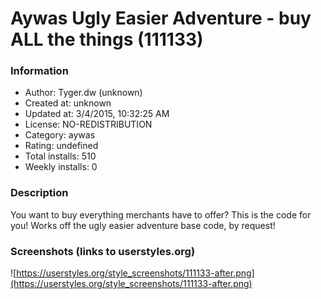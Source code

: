# Aywas Ugly Easier Adventure - buy ALL the things (111133)

### Information
- Author: Tyger.dw (unknown)
- Created at: unknown
- Updated at: 3/4/2015, 10:32:25 AM
- License: NO-REDISTRIBUTION
- Category: aywas
- Rating: undefined
- Total installs: 510
- Weekly installs: 0


### Description
You want to buy everything merchants have to offer?  This is the code for you!  Works off the ugly easier adventure base code, by request!


### Screenshots (links to userstyles.org)
![https://userstyles.org/style_screenshots/111133-after.png](https://userstyles.org/style_screenshots/111133-after.png)



